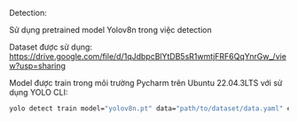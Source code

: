 Detection:

Sử dụng pretrained model Yolov8n trong việc detection

Dataset được sử dụng: https://drive.google.com/file/d/1qJdbpcBlYtDB5sR1wmtjFRF6QqYnrGw_/view?usp=sharing

Model được train trong môi trường Pycharm trên Ubuntu 22.04.3LTS với sử dụng YOLO CLI:

```bash
yolo detect train model="yolov8n.pt" data="path/to/dataset/data.yaml" epochs=100 save=True plots=True amp=False workers=1 project="path/to/dir/to/save/your/results"
```
